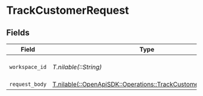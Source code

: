 # TrackCustomerRequest


## Fields

| Field                                                                                                                | Type                                                                                                                 | Required                                                                                                             | Description                                                                                                          |
| -------------------------------------------------------------------------------------------------------------------- | -------------------------------------------------------------------------------------------------------------------- | -------------------------------------------------------------------------------------------------------------------- | -------------------------------------------------------------------------------------------------------------------- |
| `workspace_id`                                                                                                       | *T.nilable(::String)*                                                                                                | :heavy_minus_sign:                                                                                                   | The ID of the workspace.                                                                                             |
| `request_body`                                                                                                       | [T.nilable(::OpenApiSDK::Operations::TrackCustomerRequestBody)](../../models/operations/trackcustomerrequestbody.md) | :heavy_minus_sign:                                                                                                   | N/A                                                                                                                  |